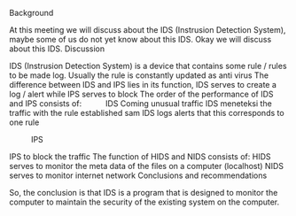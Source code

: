 Background

At this meeting we will discuss about the IDS (Instrusion Detection System), maybe some of us do not yet know about this IDS. Okay we will discuss about this IDS.
Discussion

IDS (Instrusion Detection System) is a device that contains some rule / rules to be made log. Usually the rule is constantly updated as anti virus
The difference between IDS and IPS lies in its function, IDS serves to create a log / alert while IPS serves to block
The order of the performance of IDS and IPS consists of:
          IDS
Coming unusual traffic
IDS meneteksi the traffic with the rule established sam
IDS logs alerts that this corresponds to one rule

          IPS

IPS to block the traffic
The function of HIDS and NIDS consists of:
HIDS serves to monitor the meta data of the files on a computer (localhost)
NIDS serves to monitor internet network
Conclusions and recommendations

So, the conclusion is that IDS is a program that is designed to monitor the computer to maintain the security of the existing system on the computer.
